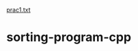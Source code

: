 [prac1.txt](https://github.com/Muneeb-hub411/sorting-program-cpp/files/7079575/prac1.txt)
# sorting-program-cpp
